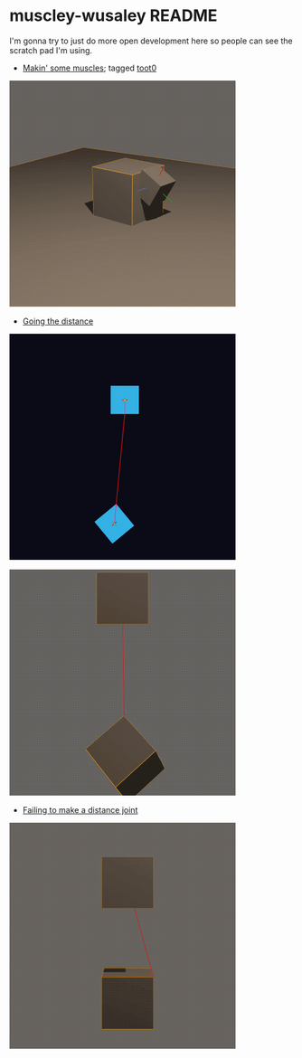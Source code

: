 # muscley-wusaley README

I'm gonna try to just do more open development here so people can see the scratch pad I'm using.

* [Makin' some muscles](https://mastodon.gamedev.place/@shanecelis/110830924772262798); tagged [toot0](https://github.com/shanecelis/muscley-wusaley/tree/toot0)

![muscley joint](assets/muscley-joint.gif)

* [Going the distance](https://mastodon.gamedev.place/@shanecelis/110819071026010859)

![joint 2d](assets/distance-joint-2d.gif)

![joint good](assets/joint-good.gif)

* [Failing to make a distance joint](https://mastodon.gamedev.place/@shanecelis/110810035869682631)

![joint bad](assets/joint-bad.gif)

